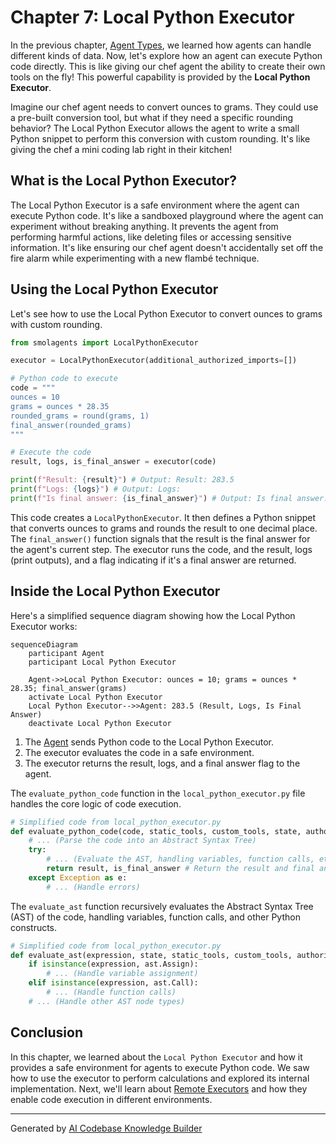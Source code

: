 # Chapter 7: Local Python Executor

In the previous chapter, [Agent Types](06_agent_types.md), we learned how agents can handle different kinds of data. Now, let's explore how an agent can execute Python code directly. This is like giving our chef agent the ability to create their own tools on the fly! This powerful capability is provided by the **Local Python Executor**.

Imagine our chef agent needs to convert ounces to grams.  They could use a pre-built conversion tool, but what if they need a specific rounding behavior? The Local Python Executor allows the agent to write a small Python snippet to perform this conversion with custom rounding.  It's like giving the chef a mini coding lab right in their kitchen!

## What is the Local Python Executor?

The Local Python Executor is a safe environment where the agent can execute Python code. It's like a sandboxed playground where the agent can experiment without breaking anything. It prevents the agent from performing harmful actions, like deleting files or accessing sensitive information.  It's like ensuring our chef agent doesn't accidentally set off the fire alarm while experimenting with a new flambé technique.

## Using the Local Python Executor

Let's see how to use the Local Python Executor to convert ounces to grams with custom rounding.

```python
from smolagents import LocalPythonExecutor

executor = LocalPythonExecutor(additional_authorized_imports=[])

# Python code to execute
code = """
ounces = 10
grams = ounces * 28.35
rounded_grams = round(grams, 1)
final_answer(rounded_grams)
"""

# Execute the code
result, logs, is_final_answer = executor(code)

print(f"Result: {result}") # Output: Result: 283.5
print(f"Logs: {logs}") # Output: Logs: 
print(f"Is final answer: {is_final_answer}") # Output: Is final answer: True
```

This code creates a `LocalPythonExecutor`. It then defines a Python snippet that converts ounces to grams and rounds the result to one decimal place. The `final_answer()` function signals that the result is the final answer for the agent's current step. The executor runs the code, and the result, logs (print outputs), and a flag indicating if it's a final answer are returned.

## Inside the Local Python Executor

Here's a simplified sequence diagram showing how the Local Python Executor works:

```mermaid
sequenceDiagram
    participant Agent
    participant Local Python Executor

    Agent->>Local Python Executor: ounces = 10; grams = ounces * 28.35; final_answer(grams)
    activate Local Python Executor
    Local Python Executor-->>Agent: 283.5 (Result, Logs, Is Final Answer)
    deactivate Local Python Executor
```

1. The [Agent](01_agent.md) sends Python code to the Local Python Executor.
2. The executor evaluates the code in a safe environment.
3. The executor returns the result, logs, and a final answer flag to the agent.

The `evaluate_python_code` function in the `local_python_executor.py` file handles the core logic of code execution.

```python
# Simplified code from local_python_executor.py
def evaluate_python_code(code, static_tools, custom_tools, state, authorized_imports):
    # ... (Parse the code into an Abstract Syntax Tree)
    try:
        # ... (Evaluate the AST, handling variables, function calls, etc.)
        return result, is_final_answer # Return the result and final answer flag
    except Exception as e:
        # ... (Handle errors)
```

The `evaluate_ast` function recursively evaluates the Abstract Syntax Tree (AST) of the code, handling variables, function calls, and other Python constructs.

```python
# Simplified code from local_python_executor.py
def evaluate_ast(expression, state, static_tools, custom_tools, authorized_imports):
    if isinstance(expression, ast.Assign):
        # ... (Handle variable assignment)
    elif isinstance(expression, ast.Call):
        # ... (Handle function calls)
    # ... (Handle other AST node types)
```

## Conclusion

In this chapter, we learned about the `Local Python Executor` and how it provides a safe environment for agents to execute Python code. We saw how to use the executor to perform calculations and explored its internal implementation. Next, we'll learn about [Remote Executors](08_remote_executors.md) and how they enable code execution in different environments.


---

Generated by [AI Codebase Knowledge Builder](https://github.com/The-Pocket/Tutorial-Codebase-Knowledge)